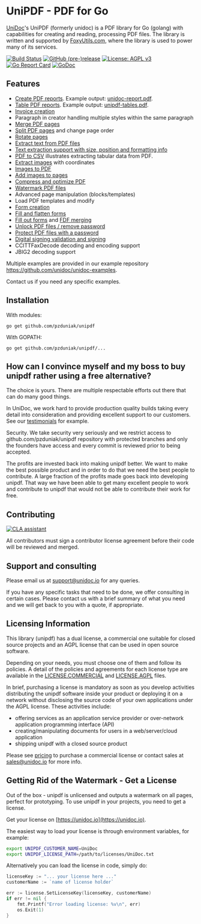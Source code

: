 # UniPDF - PDF for Go

[UniDoc](http://unidoc.io)'s UniPDF (formerly unidoc) is a PDF library for Go (golang) with capabilities for
creating and reading, processing PDF files. The library is written and supported by 
[FoxyUtils.com](https://foxyutils.com), where the library is used to power many of its services. 

[![Build Status](https://app.wercker.com/status/22b50db125a6d376080f3f0c80d085fa/s/master "wercker status")](https://app.wercker.com/project/bykey/22b50db125a6d376080f3f0c80d085fa)
[![GitHub (pre-)release](https://img.shields.io/github/release/pzduniak/unipdf/all.svg)](https://github.com/pzduniak/unipdf/releases)
[![License: AGPL v3](https://img.shields.io/badge/License-Dual%20AGPL%20v3/Commercial-blue.svg)](https://www.gnu.org/licenses/agpl-3.0)
[![Go Report Card](https://goreportcard.com/badge/github.com/pzduniak/unipdf)](https://goreportcard.com/report/github.com/pzduniak/unipdf)
[![GoDoc](https://godoc.org/github.com/pzduniak/unipdf?status.svg)](https://godoc.org/github.com/pzduniak/unipdf)

## Features

- [Create PDF reports](https://github.com/pzduniak/unipdf-examples/blob/v3/report/pdf_report.go). Example output: [unidoc-report.pdf](https://github.com/pzduniak/unipdf-examples/blob/v3/report/unidoc-report.pdf).
- [Table PDF reports](https://github.com/pzduniak/unipdf-examples/blob/v3/report/pdf_tables.go). Example output: [unipdf-tables.pdf](https://github.com/pzduniak/unipdf-examples/blob/v3/report/unipdf-tables.pdf).
- [Invoice creation](https://unidoc.io/news/simple-invoices)
- Paragraph in creator handling multiple styles within the same paragraph
- [Merge PDF pages](https://github.com/pzduniak/unipdf-examples/blob/v3/pages/pdf_merge.go)
- [Split PDF pages](https://github.com/pzduniak/unipdf-examples/blob/v3/pages/pdf_split.go) and change page order
- [Rotate pages](https://github.com/pzduniak/unipdf-examples/blob/v3/pages/pdf_rotate.go)
- [Extract text from PDF files](https://github.com/pzduniak/unipdf-examples/blob/v3/text/pdf_extract_text.go)
- [Text extraction support with size, position and formatting info](https://github.com/pzduniak/unipdf-examples/blob/v3/text/pdf_text_locations.go)
- [PDF to CSV](https://github.com/pzduniak/unipdf-examples/blob/v3/text/pdf_to_csv.go) illustrates extracting tabular data from PDF.
- [Extract images](https://github.com/pzduniak/unipdf-examples/blob/v3/image/pdf_extract_images.go) with coordinates
- [Images to PDF](https://github.com/pzduniak/unipdf-examples/blob/v3/image/pdf_images_to_pdf.go)
- [Add images to pages](https://github.com/pzduniak/unipdf-examples/blob/v3/image/pdf_add_image_to_page.go)
- [Compress and optimize PDF](https://github.com/pzduniak/unipdf-examples/blob/v3/compress/pdf_optimize.go)
- [Watermark PDF files](https://github.com/pzduniak/unipdf-examples/blob/v3/image/pdf_watermark_image.go)
- Advanced page manipulation (blocks/templates)
- Load PDF templates and modify
- [Form creation](https://github.com/pzduniak/unipdf-examples/blob/v3/forms/pdf_form_add.go)
- [Fill and flatten forms](https://github.com/pzduniak/unipdf-examples/blob/v3/forms/pdf_form_flatten.go)
- [Fill out forms](https://github.com/pzduniak/unipdf-examples/blob/v3/forms/pdf_form_fill_json.go) and [FDF merging](https://github.com/pzduniak/unipdf-examples/blob/v3/forms/pdf_form_fill_fdf_merge.go)
- [Unlock PDF files / remove password](https://github.com/pzduniak/unipdf-examples/blob/v3/security/pdf_unlock.go)
- [Protect PDF files with a password](https://github.com/pzduniak/unipdf-examples/blob/v3/security/pdf_protect.go)
- [Digital signing validation and signing](https://github.com/pzduniak/unipdf-examples/tree/v3/signatures)
- CCITTFaxDecode decoding and encoding support
- JBIG2 decoding support

Multiple examples are provided in our example repository https://github.com/unidoc/unidoc-examples.

Contact us if you need any specific examples.

## Installation
With modules:
~~~
go get github.com/pzduniak/unipdf
~~~

With GOPATH:
~~~
go get github.com/pzduniak/unipdf/...
~~~


## How can I convince myself and my boss to buy unipdf rather using a free alternative?

The choice is yours. There are multiple respectable efforts out there that can do many good things.

In UniDoc, we work hard to provide production quality builds taking every detail into consideration and providing excellent support to our customers.  See our [testimonials](https://unidoc.io) for example.

Security.  We take security very seriously and we restrict access to github.com/pzduniak/unipdf repository with protected branches and only the founders have access and every commit is reviewed prior to being accepted.

The profits are invested back into making unipdf better. We want to make the best possible product and in order to do that we need the best people to contribute. A large fraction of the profits made goes back into developing unipdf.  That way we have been able to get many excellent people to work and contribute to unipdf that would not be able to contribute their work for free.


## Contributing

[![CLA assistant](https://cla-assistant.io/readme/badge/pzduniak/unipdf)](https://cla-assistant.io/pzduniak/unipdf)

All contributors must sign a contributor license agreement before their code will be reviewed and merged.

## Support and consulting

Please email us at support@unidoc.io for any queries.

If you have any specific tasks that need to be done, we offer consulting in certain cases.
Please contact us with a brief summary of what you need and we will get back to you with a quote, if appropriate.

## Licensing Information

This library (unipdf) has a dual license, a commercial one suitable for closed source projects and an
AGPL license that can be used in open source software.

Depending on your needs, you must choose one of them and follow its policies. A detail of the policies
and agreements for each license type are available in the [LICENSE.COMMERCIAL](LICENSE.COMMERCIAL)
and [LICENSE.AGPL](LICENSE.AGPL) files.

In brief, purchasing a license is mandatory as soon as you develop activities
distributing the unipdf software inside your product or deploying it on a network
without disclosing the source code of your own applications under the AGPL license.
These activities include:

 * offering services as an application service provider or over-network application programming interface (API)
 * creating/manipulating documents for users in a web/server/cloud application
 * shipping unipdf with a closed source product

Please see [pricing](https://unidoc.io/unipdf/#unipdf-pricing) to purchase a commercial license or contact sales at sales@unidoc.io
for more info.

## Getting Rid of the Watermark - Get a License
Out of the box - unipdf is unlicensed and outputs a watermark on all pages, perfect for prototyping.
To use unipdf in your projects, you need to get a license.

Get your license on [https://unidoc.io](https://unidoc.io).

The easiest way to load your license is through environment variables, for example:
```bash
export UNIPDF_CUSTOMER_NAME=UniDoc
export UNIPDF_LICENSE_PATH=/path/to/licenses/UniDoc.txt
```

Alternatively you can load the license in code, simply do:
```go
licenseKey := "... your license here ..."
customerName := `name of license holder`

err := license.SetLicenseKey(licenseKey, customerName)
if err != nil {
    fmt.Printf("Error loading license: %v\n", err)
    os.Exit(1)
}
```

[contributing]: CONTRIBUTING.md
